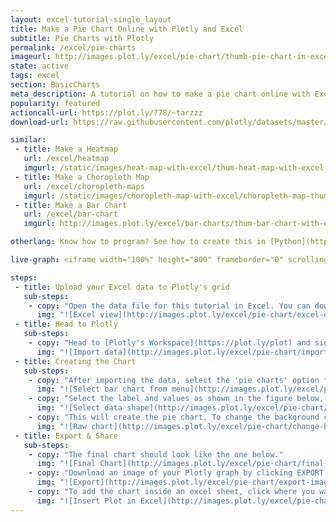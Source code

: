 ```yaml
---
layout: excel-tutorial-single_layout
title: Make a Pie Chart Online with Plotly and Excel
subtitle: Pie Charts with Plotly
permalink: /excel/pie-charts
imageurl: http://images.plot.ly/excel/pie-chart/thumb-pie-chart-in-excel.jpg
state: active
tags: excel
section: BasicCharts
meta_description: A tutorial on how to make a pie chart online with Excel.
popularity: featured
actioncall-url: https://plot.ly/778/~tarzzz
download-url: https://raw.githubusercontent.com/plotly/datasets/master/pie-charts-with-excel.csv

similar:
 - title: Make a Heatmap
   url: /excel/heatmap
   imgurl: /static/images/heat-map-with-excel/thum-heat-map-with-excel.png
 - title: Make a Choropleth Map
   url: /excel/choropleth-maps
   imgurl: /static/images/choropleth-map-with-excel/choropleth-map-thumb.png
 - title: Make a Bar Chart
   url: /excel/bar-chart
   imgurl: http://images.plot.ly/excel/bar-charts/thum-bar-chart-with-excel.png

otherlang: Know how to program? See how to create this in [Python](https://plot.ly/python/pie-charts/) or [R](https://plot.ly/r/pie-charts/).

live-graph: <iframe width="100%" height="800" frameborder="0" scrolling="no" src="https://plot.ly/~tarzzz/782.embed"></iframe>

steps:
 - title: Upload your Excel data to Plotly's grid
   sub-steps:
    - copy: "Open the data file for this tutorial in Excel. You can download the file here in [CSV format](https://raw.githubusercontent.com/plotly/datasets/master/pie-charts-with-excel.csv)"
      img: "![Excel view](http://images.plot.ly/excel/pie-chart/excel-data-pie-chart.jpg)"
 - title: Head to Plotly
   sub-steps:
    - copy: "Head to [Plotly's Workspace](https://plot.ly/plot) and sign into your free Plotly account. Go to 'Import', click 'Upload a file', then choose your Excel file to upload. Your Excel file will now open in Plotly's grid. For more about Plotly's grid, see [this tutorial](/add-data-to-the-plotly-grid/)"
      img: "![Import data](http://images.plot.ly/excel/pie-chart/import-data-pie-chart.jpg)"
 - title: Creating the Chart
   sub-steps:
    - copy: "After importing the data, select the 'pie charts' option from 'Choose Plot Type' dropdown. "
      img: "![Select bar chart from menu](http://images.plot.ly/excel/pie-chart/choose-pie-chart-from-menu.jpg)"
    - copy: "Select the label and values as shown in the figure below, and then click on the 'Pie Chart' button to create the plot"
      img: "![Select data shape](http://images.plot.ly/excel/pie-chart/select-data-shape.jpg)"
    - copy: "This will create the pie chart. To change the background color, go to 'Layout' popover, and select the suitable 'Margin Color' from margins tab."
      img: "![Raw chart](http://images.plot.ly/excel/pie-chart/change-background.jpg)"
 - title: Export & Share
   sub-steps:
    - copy: "The final chart should look like the one below."
      img: "![Final Chart](http://images.plot.ly/excel/pie-chart/final-chart.jpg)"
    - copy: "Download an image of your Plotly graph by clicking EXPORT on the toolbar."
      img: "![Export](http://images.plot.ly/excel/pie-chart/export-image.jpg)"
    - copy: "To add the chart inside an excel sheet, click where you want to insert the picture inside Excel. On the INSERT tab inside Excel, in the ILLUSTRATIONS group, click PICTURE. Locate the Plotly graph image that you downloaded and then double-click it. Notice that we also copy-pasted the Plotly graph link in a cell for easy access to the interactive Plotly version."
      img: "![Insert Plot in Excel](http://images.plot.ly/excel/pie-chart/insert-pie-chart-in-excel.jpg)"
---
```

